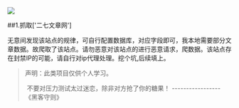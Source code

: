 ![](https://avatars1.githubusercontent.com/u/32347498?s=460&v=4) 

##1.抓取['二七文章网']

​	无意间发现该站点的规律，可自行配置数据库，对应字段即可，我本地需要部分文章数据。故爬取了该站点。请勿恶意对该站点的进行恶意请求，爬数据。该站点存在封禁IP的可能，请自行对ip代理处理。挖个坑,后续填上。























> 声明：此类项目仅供个人学习。
>
> ​	不要对压力测试太过迷恋，除非对方抢了你的糖果！                    -----------------《黑客守则》


